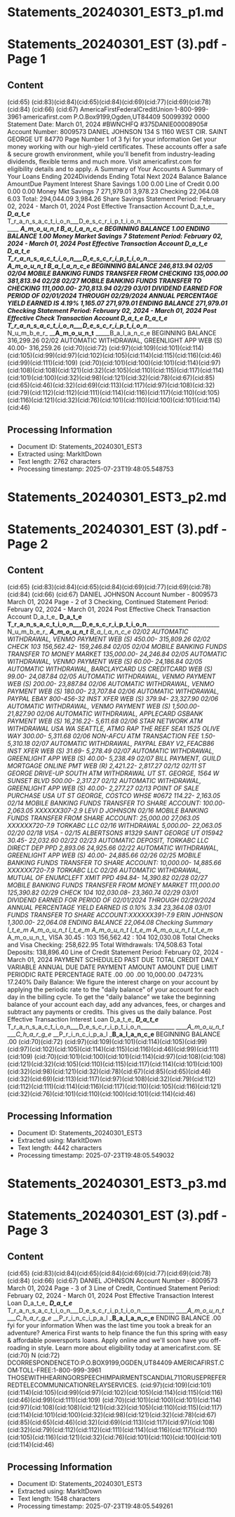 # Statements_20240301_EST3_p1.md

<!--
chunk_id: Statements_20240301_EST3_p1
source: Statements_20240301_EST (3).pdf
page: 1
category: financial
hash: 27cba94f922658f2316ed22673ea4df060bad385f9c6eb701b664b0fe32440dd
-->

# Statements_20240301_EST (3).pdf - Page 1

## Content
(cid:65)
(cid:83)(cid:84)(cid:65)(cid:84)(cid:69)(cid:77)(cid:69)(cid:78)(cid:84)
(cid:66)
(cid:67)
AmericaFirstFederalCreditUnion·1-800-999-3961·americafirst.com
P.O.Box9199,Ogden,UT84409
50099392 0000 Statement Date: March 01, 2024
#BWNCHFQ
#375DANIE00008905# Account Number: 8009573
DANIEL JOHNSON
134 S 1160 WEST CIR.
SAINT GEORGE UT 84770
Page Number 1 of 3
fyi for your information
Get your money working with our high-yield certificates. These accounts offer a safe & secure growth
environment, while you'll benefit from industry-leading dividends, flexible terms and much more.
Visit americafirst.com for eligibility details and to apply.
A Summary of Your Accounts A Summary of Your Loans
Ending 2024Dividends Ending Total Next 2024
Balance Balance AmountDue Payment Interest
Share Savings 1.00 0.00 Line of Credit 0.00 0.00 0.00
Money Mkt Savings 7 271,979.01 3,978.23
Checking 22,064.08 6.03
Total: 294,044.09 3,984.26
Share Savings
Statement Period: February 02, 2024 - March 01, 2024
Post Effective Transaction Account
D_a_t_e_ ___D_a_t_e___ T_r_a_n_s_a_c_t_i_o_n___D_e_s_c_r_i_p_t_i_o_n___________________________________ ____A_m_o_u_n_t_ _____B_a_l_a_n_c_e
BEGINNING BALANCE 1.00
ENDING BALANCE 1.00
Money Market Savings 7
Statement Period: February 02, 2024 - March 01, 2024
Post Effective Transaction Account
D_a_t_e_ ___D_a_t_e___ T_r_a_n_s_a_c_t_i_o_n___D_e_s_c_r_i_p_t_i_o_n___________________________________ ____A_m_o_u_n_t_ _____B_a_l_a_n_c_e
BEGINNING BALANCE 246,813.94
02/05 02/04 MOBILE BANKING FUNDS TRANSFER FROM CHECKING 135,000.00 381,813.94
02/28 02/27 MOBILE BANKING FUNDS TRANSFER TO CHECKING 111,000.00- 270,813.94
02/29 03/01 DIVIDEND EARNED FOR PERIOD OF 02/01/2024 THROUGH 02/29/2024
ANNUAL PERCENTAGE YIELD EARNED IS 4.19% 1,165.07 271,979.01
ENDING BALANCE 271,979.01
Checking
Statement Period: February 02, 2024 - March 01, 2024
Post Effective Check Transaction Account
D_a_t_e_ ____D_a_t_e__ T_r_a_n_s_a_c_t_i_o_n___D_e_s_c_r_i_p_t_i_o_n____________________________ N_u_m_b_e_r_ ____A_m_o_u_n_t__ _____B_a_l_a_n_c_e
BEGINNING BALANCE 316,299.26
02/02 AUTOMATIC WITHDRAWAL, GREENLIGHT APP WEB (S) 40.00- 316,259.26
(cid:70)(cid:72)
(cid:97)(cid:109)(cid:101)(cid:114)(cid:105)(cid:99)(cid:97)(cid:102)(cid:105)(cid:114)(cid:115)(cid:116)(cid:46)(cid:99)(cid:111)(cid:109)
(cid:70)(cid:101)(cid:100)(cid:101)(cid:114)(cid:97)(cid:108)(cid:108)(cid:121)(cid:32)(cid:105)(cid:110)(cid:115)(cid:117)(cid:114)(cid:101)(cid:100)(cid:32)(cid:98)(cid:121)(cid:32)(cid:78)(cid:67)(cid:85)(cid:65)(cid:46)(cid:32)(cid:69)(cid:113)(cid:117)(cid:97)(cid:108)(cid:32)(cid:79)(cid:112)(cid:112)(cid:111)(cid:114)(cid:116)(cid:117)(cid:110)(cid:105)(cid:116)(cid:121)(cid:32)(cid:76)(cid:101)(cid:110)(cid:100)(cid:101)(cid:114)(cid:46)

## Processing Information
- Document ID: Statements_20240301_EST3
- Extracted using: MarkItDown
- Text length: 2762 characters
- Processing timestamp: 2025-07-23T19:48:05.548753


# Statements_20240301_EST3_p2.md

<!--
chunk_id: Statements_20240301_EST3_p2
source: Statements_20240301_EST (3).pdf
page: 2
category: financial
hash: 27cba94f922658f2316ed22673ea4df060bad385f9c6eb701b664b0fe32440dd
-->

# Statements_20240301_EST (3).pdf - Page 2

## Content
(cid:65)
(cid:83)(cid:84)(cid:65)(cid:84)(cid:69)(cid:77)(cid:69)(cid:78)(cid:84)
(cid:66)
(cid:67)
DANIEL JOHNSON Account Number - 8009573 March 01, 2024 Page - 2 of 3
Checking, Continued
Statement Period: February 02, 2024 - March 01, 2024
Post Effective Check Transaction Account
D_a_t_e_ ____D_a_t_e__ T_r_a_n_s_a_c_t_i_o_n___D_e_s_c_r_i_p_t_i_o_n____________________________ N_u_m_b_e_r_ ____A_m_o_u_n_t__ _____B_a_l_a_n_c_e
02/02 AUTOMATIC WITHDRAWAL, VENMO PAYMENT WEB (S) 450.00- 315,809.26
02/02 CHECK 103 156,562.42- 159,246.84
02/05 02/04 MOBILE BANKING FUNDS TRANSFER TO MONEY MARKET 135,000.00- 24,246.84
02/05 AUTOMATIC WITHDRAWAL, VENMO PAYMENT WEB (S) 60.00- 24,186.84
02/05 AUTOMATIC WITHDRAWAL, BARCLAYCARD US CREDITCARD WEB (S) 99.00- 24,087.84
02/05 AUTOMATIC WITHDRAWAL, VENMO PAYMENT WEB (S) 200.00- 23,887.84
02/06 AUTOMATIC WITHDRAWAL, VENMO PAYMENT WEB (S) 180.00- 23,707.84
02/06 AUTOMATIC WITHDRAWAL, PAYPAL EBAY 800-456-32 INST XFER WEB (S) 379.94- 23,327.90
02/06 AUTOMATIC WITHDRAWAL, VENMO PAYMENT WEB (S) 1,500.00- 21,827.90
02/06 AUTOMATIC WITHDRAWAL, APPLECARD GSBANK PAYMENT WEB (S) 16,216.22- 5,611.68
02/06 STAR NETWORK ATM WITHDRAWAL
USA WA SEATTLE, ATMG RAP THE REEF SEA1 1525 OLIVE WAY 300.00- 5,311.68
02/06 NON-AFCU ATM TRANSACTION FEE 1.50- 5,310.18
02/07 AUTOMATIC WITHDRAWAL, PAYPAL EBAY V2_FEACB86 INST XFER WEB (S) 31.69- 5,278.49
02/07 AUTOMATIC WITHDRAWAL, GREENLIGHT APP WEB (S) 40.00- 5,238.49
02/07 BILL PAYMENT, GUILD MORTGAGE ONLINE PMT WEB (R) 2,421.22- 2,817.27
02/12 02/11 ST GEORGE DRIVE-UP SOUTH ATM WITHDRAWAL
UT ST. GEORGE, 1564 W SUNSET BLVD 500.00- 2,317.27
02/12 AUTOMATIC WITHDRAWAL, GREENLIGHT APP WEB (S) 40.00- 2,277.27
02/13 POINT OF SALE PURCHASE USA UT ST GEORGE, COSTCO WHSE #0672 114.22- 2,163.05
02/14 MOBILE BANKING FUNDS TRANSFER TO SHARE ACCOUNT: 100.00- 2,063.05
XXXXXX307-2.9 LEVI D JOHNSON
02/16 MOBILE BANKING FUNDS TRANSFER FROM SHARE ACCOUNT: 25,000.00 27,063.05
XXXXXX720-7.9 TORKABC LLC
02/16 WITHDRAWAL 5,000.00- 22,063.05
02/20 02/18 VISA - 02/15 ALBERTSONS #1329 SAINT GEORGE UT 015942 30.45- 22,032.60
02/22 02/23 AUTOMATIC DEPOSIT, TORKABC LLC DIRECT DEP PPD 2,893.06 24,925.66
02/22 AUTOMATIC WITHDRAWAL, GREENLIGHT APP WEB (S) 40.00- 24,885.66
02/26 02/25 MOBILE BANKING FUNDS TRANSFER TO SHARE ACCOUNT: 10,000.00- 14,885.66
XXXXXX720-7.9 TORKABC LLC
02/26 AUTOMATIC WITHDRAWAL, MUTUAL OF ENUMCLEFT XMIT PPD 494.84- 14,390.82
02/28 02/27 MOBILE BANKING FUNDS TRANSFER FROM MONEY MARKET 111,000.00 125,390.82
02/29 CHECK 104 102,030.08- 23,360.74
02/29 03/01 DIVIDEND EARNED FOR PERIOD OF 02/01/2024 THROUGH 02/29/2024
ANNUAL PERCENTAGE YIELD EARNED IS 0.10% 3.34 23,364.08
03/01 FUNDS TRANSFER TO SHARE ACCOUNT:XXXXXX391-7.9 ERIN JOHNSON 1,300.00- 22,064.08
ENDING BALANCE 22,064.08
Checking Summary
I_t_e_m_ A_m_o_u_n_t_ I_t_e_m_ A_m_o_u_n_t_ I_t_e_m_ A_m_o_u_n_t_ I_t_e_m_ A_m_o_u_n_t_
VISA 30.45 : 103 156,562.42 : 104 102,030.08
Total Checks and Visa Checking: 258,622.95 Total Withdrawals: 174,508.63 Total Deposits: 138,896.40
Line of Credit
Statement Period: February 02, 2024 - March 01, 2024
PAYMENT SCHEDULED PAST DUE TOTAL CREDIT DAILY VARIABLE ANNUAL
DUE DATE PAYMENT AMOUNT AMOUNT DUE LIMIT PERIODIC RATE PERCENTAGE RATE
.00 .00 .00 10,000.00 .04723% 17.240%
Daily Balance: We figure the interest charge on your account by applying the periodic rate to the "daily balance" of
your account for each day in the billing cycle. To get the "daily balance" we take the beginning balance of your
account each day, add any advances, fees, or charges and subtract any payments or credits. This gives us the daily
balance.
Post Effective Transaction Interest Loan
D_a_t_e_ ___D_a_t_e___ T_r_a_n_s_a_c_t_i_o_n___D_e_s_c_r_i_p_t_i_o_n____________ _____A_m_o_u_n_t_ ____C_h_a_r_g_e_ __P_r_i_n_c_i_p_a_l ___B_a_l_a_n_c_e__
BEGINNING BALANCE .00
(cid:70)(cid:72)
(cid:97)(cid:109)(cid:101)(cid:114)(cid:105)(cid:99)(cid:97)(cid:102)(cid:105)(cid:114)(cid:115)(cid:116)(cid:46)(cid:99)(cid:111)(cid:109)
(cid:70)(cid:101)(cid:100)(cid:101)(cid:114)(cid:97)(cid:108)(cid:108)(cid:121)(cid:32)(cid:105)(cid:110)(cid:115)(cid:117)(cid:114)(cid:101)(cid:100)(cid:32)(cid:98)(cid:121)(cid:32)(cid:78)(cid:67)(cid:85)(cid:65)(cid:46)(cid:32)(cid:69)(cid:113)(cid:117)(cid:97)(cid:108)(cid:32)(cid:79)(cid:112)(cid:112)(cid:111)(cid:114)(cid:116)(cid:117)(cid:110)(cid:105)(cid:116)(cid:121)(cid:32)(cid:76)(cid:101)(cid:110)(cid:100)(cid:101)(cid:114)(cid:46)

## Processing Information
- Document ID: Statements_20240301_EST3
- Extracted using: MarkItDown
- Text length: 4442 characters
- Processing timestamp: 2025-07-23T19:48:05.549032


# Statements_20240301_EST3_p3.md

<!--
chunk_id: Statements_20240301_EST3_p3
source: Statements_20240301_EST (3).pdf
page: 3
category: financial
hash: 27cba94f922658f2316ed22673ea4df060bad385f9c6eb701b664b0fe32440dd
-->

# Statements_20240301_EST (3).pdf - Page 3

## Content
(cid:65)
(cid:83)(cid:84)(cid:65)(cid:84)(cid:69)(cid:77)(cid:69)(cid:78)(cid:84)
(cid:66)
(cid:67)
DANIEL JOHNSON Account Number - 8009573 March 01, 2024 Page - 3 of 3
Line of Credit, Continued
Statement Period: February 02, 2024 - March 01, 2024
Post Effective Transaction Interest Loan
D_a_t_e_ ___D_a_t_e___ T_r_a_n_s_a_c_t_i_o_n___D_e_s_c_r_i_p_t_i_o_n____________ _____A_m_o_u_n_t_ ____C_h_a_r_g_e_ __P_r_i_n_c_i_p_a_l ___B_a_l_a_n_c_e__
ENDING BALANCE .00
fyi for your information
When was the last time you took a break for an adventure? America First wants to help finance the fun
this spring with easy & affordable powersports loans. Apply online and we'll soon have you
off-roading in style. Learn more about eligibility today at americafirst.com.
SE (cid:70) N (cid:72) DCORRESPONDENCETO:P.O.BOX9199,OGDEN,UT84409·AMERICAFIRST.COM·TOLL-FREE:1-800-999-3961
THOSEWITHHEARINGORSPEECHIMPAIRMENTSCANDIAL711ORUSEPREFERREDTELECOMMUNICATIONRELAYSERVICES.
(cid:97)(cid:109)(cid:101)(cid:114)(cid:105)(cid:99)(cid:97)(cid:102)(cid:105)(cid:114)(cid:115)(cid:116)(cid:46)(cid:99)(cid:111)(cid:109)
(cid:70)(cid:101)(cid:100)(cid:101)(cid:114)(cid:97)(cid:108)(cid:108)(cid:121)(cid:32)(cid:105)(cid:110)(cid:115)(cid:117)(cid:114)(cid:101)(cid:100)(cid:32)(cid:98)(cid:121)(cid:32)(cid:78)(cid:67)(cid:85)(cid:65)(cid:46)(cid:32)(cid:69)(cid:113)(cid:117)(cid:97)(cid:108)(cid:32)(cid:79)(cid:112)(cid:112)(cid:111)(cid:114)(cid:116)(cid:117)(cid:110)(cid:105)(cid:116)(cid:121)(cid:32)(cid:76)(cid:101)(cid:110)(cid:100)(cid:101)(cid:114)(cid:46)

## Processing Information
- Document ID: Statements_20240301_EST3
- Extracted using: MarkItDown
- Text length: 1548 characters
- Processing timestamp: 2025-07-23T19:48:05.549261